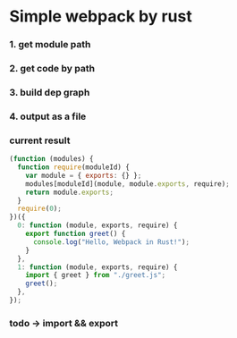 # Simple webpack by rust

### 1. get module path

### 2. get code by path

### 3. build dep graph

### 4. output as a file

### current result

```js
(function (modules) {
  function require(moduleId) {
    var module = { exports: {} };
    modules[moduleId](module, module.exports, require);
    return module.exports;
  }
  require(0);
})({
  0: function (module, exports, require) {
    export function greet() {
      console.log("Hello, Webpack in Rust!");
    }
  },
  1: function (module, exports, require) {
    import { greet } from "./greet.js";
    greet();
  },
});
```

### todo -> import && export
